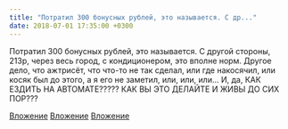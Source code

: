 ```yaml
---
title: "Потратил 300 бонусных рублей, это называется. С др..."
date: 2018-07-01 17:35:00 +0300
---
```


Потратил 300 бонусных рублей, это называется. С другой стороны, 213р, через весь город, с кондиционером, это вполне норм. Другое дело, что ажтрисёт, что что-то не так сделал, или где накосячил, или косяк был до этого, а я его не заметил, или, или, или...
И, да, КАК ЕЗДИТЬ НА АВТОМАТЕ????? КАК ВЫ ЭТО ДЕЛАЙТЕ И ЖИВЫ ДО СИХ ПОР???


[Вложение](/assets/vk_photos/1/F_woK7onDCc.jpg)
[Вложение](/assets/vk_photos/1/ETv-E3b9CTs.jpg)
[Вложение](/assets/vk_photos/1/_Ch06kZ4S28.jpg)
